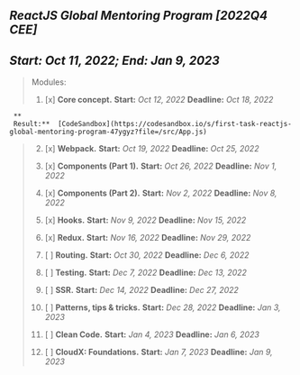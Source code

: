 ## _ReactJS Global Mentoring Program [2022Q4 CEE]_

## _Start: Oct 11, 2022; End: Jan 9, 2023_

> Modules:
>
> 1. [x] **Core concept.** **Start:** _Oct 12, 2022_ **Deadline:** _Oct 18, 2022_

     **
     Result:**  [CodeSandbox](https://codesandbox.io/s/first-task-reactjs-global-mentoring-program-47ygyz?file=/src/App.js)

> 2. [x] **Webpack.** **Start:** _Oct 19, 2022_ **Deadline:** _Oct 25, 2022_
>
> 3. [x] **Components (Part 1).** **Start:** _Oct 26, 2022_ **Deadline:** _Nov 1, 2022_
>
> 4. [x] **Components (Part 2).** **Start:** _Nov 2, 2022_ **Deadline:** _Nov 8, 2022_
>
> 5. [x] **Hooks.** **Start:** _Nov 9, 2022_ **Deadline:** _Nov 15, 2022_
>
> 6. [x] **Redux.** **Start:** _Nov 16, 2022_ **Deadline:** _Nov 29, 2022_
>
> 7. [ ] **Routing.** **Start:** _Oct 30, 2022_ **Deadline:** _Dec 6, 2022_
>
> 8. [ ] **Testing.** **Start:** _Dec 7, 2022_ **Deadline:** _Dec 13, 2022_
>
> 9. [ ] **SSR.** **Start:** _Dec 14, 2022_ **Deadline:** _Dec 27, 2022_
>
> 10. [ ] **Patterns, tips & tricks.** **Start:** _Dec 28, 2022_ **Deadline:** _Jan 3, 2023_
>
> 11. [ ] **Clean Code.** **Start:** _Jan 4, 2023_ **Deadline:** _Jan 6, 2023_
>
> 12. [ ] **CloudX: Foundations.** **Start:** _Jan 7, 2023_ **Deadline:** _Jan 9, 2023_
